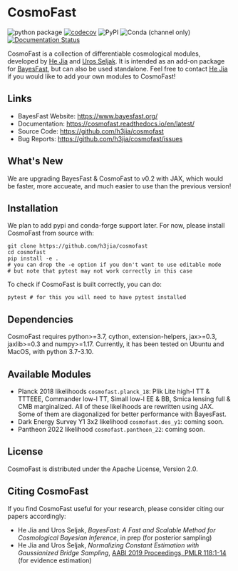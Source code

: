 # CosmoFast

![python package](https://github.com/h3jia/cosmofast/workflows/python%20package/badge.svg)
[![codecov](https://codecov.io/gh/h3jia/cosmofast/branch/master/graph/badge.svg)](https://codecov.io/gh/h3jia/cosmofast)
![PyPI](https://img.shields.io/pypi/v/cosmofast)
![Conda (channel only)](https://img.shields.io/conda/vn/conda-forge/cosmofast)
[![Documentation Status](https://readthedocs.org/projects/cosmofast/badge/?version=latest)](https://cosmofast.readthedocs.io/en/latest/?badge=latest)

CosmoFast is a collection of differentiable cosmological modules, developed by
[He Jia](http://hejia.io) and
[Uros Seljak](https://physics.berkeley.edu/people/faculty/uros-seljak).
It is intended as an add-on package for [BayesFast](https://github.com/h3jia/bayesfast), but can
also be used standalone.
Feel free to contact [He Jia](mailto:he.jia.phy@gmail.com) if you would like to add your own modules
to CosmoFast!

## Links

* BayesFast Website: https://www.bayesfast.org/
* Documentation: https://cosmofast.readthedocs.io/en/latest/
* Source Code: https://github.com/h3jia/cosmofast
* Bug Reports: https://github.com/h3jia/cosmofast/issues

## What's New

We are upgrading BayesFast & CosmoFast to v0.2 with JAX, which would be faster, more accueate, and
much easier to use than the previous version!

## Installation

We plan to add pypi and conda-forge support later.
For now, please install CosmoFast from source with:

```
git clone https://github.com/h3jia/cosmofast
cd cosmofast
pip install -e .
# you can drop the -e option if you don't want to use editable mode
# but note that pytest may not work correctly in this case
```

To check if CosmoFast is built correctly, you can do:

```
pytest # for this you will need to have pytest installed
```

## Dependencies

CosmoFast requires python>=3.7, cython, extension-helpers, jax>=0.3, jaxlib>=0.3 and numpy>=1.17.
Currently, it has been tested on Ubuntu and MacOS, with python 3.7-3.10.

## Available Modules

* Planck 2018 likelihoods `cosmofast.planck_18`: Plik Lite high-l TT & TTTEEE, Commander low-l TT,
Simall low-l EE & BB, Smica lensing full & CMB marginalized. All of these likelihoods are rewritten
using JAX. Some of them are diagonalized for better performance with BayesFast.
* Dark Energy Survey Y1 3x2 likelihood `cosmofast.des_y1`: coming soon.
* Pantheon 2022 likelihood `cosmofast.pantheon_22`: coming soon.

## License

CosmoFast is distributed under the Apache License, Version 2.0.

## Citing CosmoFast

If you find CosmoFast useful for your research, please consider citing our papers accordingly:

* He Jia and Uros Seljak,
*BayesFast: A Fast and Scalable Method for Cosmological Bayesian Inference*,
in prep (for posterior sampling)
* He Jia and Uros Seljak,
*Normalizing Constant Estimation with Gaussianized Bridge Sampling*,
[AABI 2019 Proceedings, PMLR 118:1-14](http://proceedings.mlr.press/v118/jia20a.html)
(for evidence estimation)
